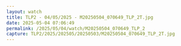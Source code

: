 ```yaml
---
layout: watch
title: TLP2 - 04/05/2025 - M20250504_070649_TLP_2T.jpg
date: 2025-05-04 07:06:49
permalink: /2025/05/04/watch/M20250504_070649_TLP_2
capture: TLP2/2025/202505/20250503/M20250504_070649_TLP_2T.jpg
---
```


